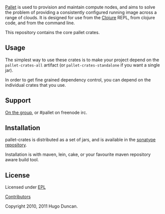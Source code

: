 [Pallet](https://github.com/hugoduncan/pallet) is used
to provision and maintain compute nodes, and aims to solve the problem of
providing a consistently configured running image across a range of clouds.  It
is designed for use from the [Clojure](http://clojure.org) REPL, from clojure
code, and from the command line.

This repository contains the core pallet crates.

## Usage

The simplest way to use these crates is to make your project depend on the
`pallet-crates-all` artifact (or `pallet-crates-standalone` if you want a
single jar).

In order to get fine grained dependency control, you can depend on the
individual crates that you use.

## Support

[On the group](http://groups.google.com/group/pallet-clj), or #pallet on freenode irc.

## Installation

pallet-crates is distributed as a set of jars, and is available in the
[sonatype repository](http://oss.sonatype.org/content/repositories/releases/org/cloudhoist).

Installation is with maven, lein, cake, or your favourite maven repository aware
build tool.


## License

Licensed under [EPL](http://www.eclipse.org/legal/epl-v10.html)

[Contributors](https://www.ohloh.net/p/pallet-clj/contributors)

Copyright 2010, 2011 Hugo Duncan.
